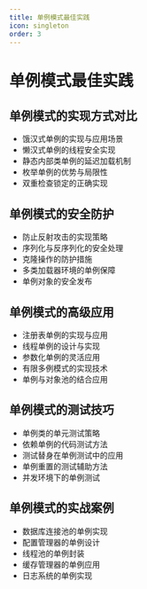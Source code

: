 ```yaml
---
title: 单例模式最佳实践
icon: singleton
order: 3
---
```


# 单例模式最佳实践

## 单例模式的实现方式对比

- 饿汉式单例的实现与应用场景
- 懒汉式单例的线程安全实现
- 静态内部类单例的延迟加载机制
- 枚举单例的优势与局限性
- 双重检查锁定的正确实现

## 单例模式的安全防护

- 防止反射攻击的实现策略
- 序列化与反序列化的安全处理
- 克隆操作的防护措施
- 多类加载器环境的单例保障
- 单例对象的安全发布

## 单例模式的高级应用

- 注册表单例的实现与应用
- 线程单例的设计与实现
- 参数化单例的灵活应用
- 有限多例模式的实现技术
- 单例与对象池的结合应用

## 单例模式的测试技巧

- 单例类的单元测试策略
- 依赖单例的代码测试方法
- 测试替身在单例测试中的应用
- 单例重置的测试辅助方法
- 并发环境下的单例测试

## 单例模式的实战案例

- 数据库连接池的单例实现
- 配置管理器的单例设计
- 线程池的单例封装
- 缓存管理器的单例应用
- 日志系统的单例实现
